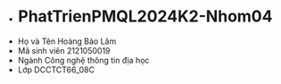 - # PhatTrienPMQL2024K2-Nhom04
- Họ và Tên Hoàng Bảo Lâm
- Mã sinh viên 2121050019
- Ngành Công nghệ thông tin địa học
- Lớp DCCTCT66_08C
